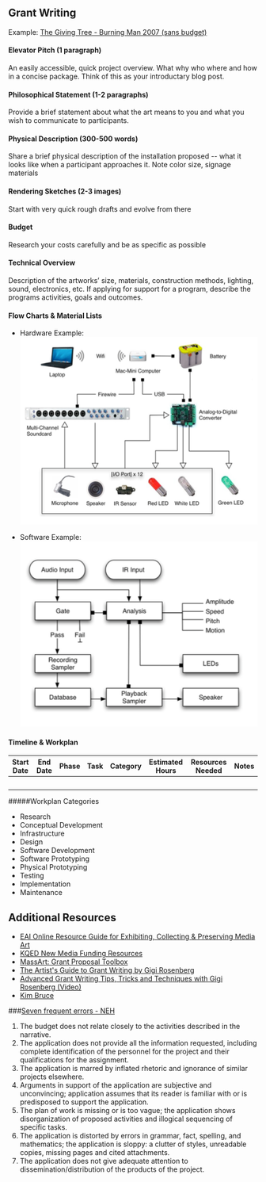 ## Grant Writing

Example: [The Giving Tree - Burning Man 2007 (sans budget)](https://dl.dropboxusercontent.com/u/57158100/The%20Giving%20Tree%20-%20Burning%20Man%202007%20%28sans%20budget%29.pdf) 


#### Elevator Pitch (1 paragraph)
An easily accessible, quick project overview.  What why who where and how in a concise package. Think of this as your introductary blog post.

#### Philosophical Statement (1-2 paragraphs)
Provide a brief statement about what the art means to you and what you wish to communicate to participants.

#### Physical Description (300-500 words)
Share a brief physical description of the installation proposed -- what it looks like when a participant approaches it.  Note color size, signage materials  

#### Rendering Sketches (2-3 images)
Start with very quick rough drafts and evolve from there

#### Budget
Research your costs carefully and be as specific as possible

#### Technical Overview
Description of the artworks’ size, materials, construction methods, lighting, sound, electronics, etc. If applying for support for a program, describe the programs activities, goals and outcomes.

#### Flow Charts & Material Lists
* Hardware Example:
![](https://raw.githubusercontent.com/GrayAreaorg/Summer-Immersive-2014/master/class_materials/wk8%20-%20Installations/img/hardware_example.png)

* Software Example:
![](https://raw.githubusercontent.com/GrayAreaorg/Summer-Immersive-2014/master/class_materials/wk8%20-%20Installations/img/software_example.png)

#### Timeline & Workplan
| Start Date | End Date | Phase | Task | Category | Estimated Hours | Resources Needed | Notes |
|------------|----------|-------|------|----------|---------------|------------------|-------|
|||||||||
|||||||||
|||||||||
|||||||||
||||||||||


#####Workplan Categories
* Research
* Conceptual Development
* Infrastructure
* Design
* Software Development
* Software Prototyping
* Physical Prototyping
* Testing
* Implementation
* Maintenance

## Additional Resources

* [EAI Online Resource Guide for Exhibiting, Collecting & Preserving Media Art](http://www.eai.org/resourceguide/exhibition/installation.html)
* [KQED New Media Funding Resources](http://www.pbs.org/pov/filmmakers/new-media-funding-resources.php#.U-QSNtNdWyg)
* [MassArt: Grant Proposal Toolbox](http://inside.massart.edu/Administration/Institutional_Advancement/Office_of_Institutional_Grants/III_Grant_Proposal_Toolbox_.html)
* [The Artist's Guide to Grant Writing by Gigi Rosenberg](http://www.amazon.com/The-Artists-Guide-Grant-Writing/dp/0823000702)
* [Advanced Grant Writing Tips, Tricks and Techniques with Gigi Rosenberg (Video)](https://vimeo.com/33802662)
* [Kim Bruce](http://kimbruce.ca/kim-bruce-awarded-afa-grant/#.VNEbyVXF_q4)

###[Seven frequent errors - NEH](http://www.clarku.edu/offices/research/proposals/7frequenterrors.cfm)

1. The budget does not relate closely to the activities described in the narrative.
2. The application does not provide all the information requested, including complete identification of the personnel for the project and their qualifications for the assignment.
3. The application is marred by inflated rhetoric and ignorance of similar projects elsewhere.
4. Arguments in support of the application are subjective and unconvincing; application assumes that its reader is familiar with or is predisposed to support the application.
5. The plan of work is missing or is too vague; the application shows disorganization of proposed activities and illogical sequencing of specific tasks.
6. The application is distorted by errors in grammar, fact, spelling, and mathematics; the application is sloppy: a clutter of styles, unreadable copies, missing pages and cited attachments.
7. The application does not give adequate attention to dissemination/distribution of the products of the project.